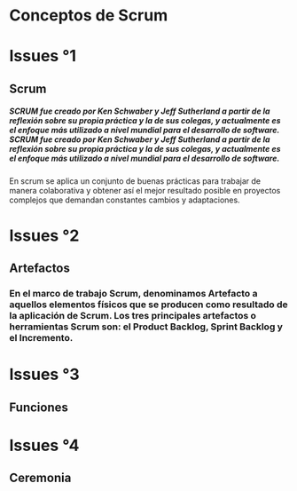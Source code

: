 # Conceptos de Scrum

# Issues °1

## Scrum

##### SCRUM fue creado por Ken Schwaber y Jeff Sutherland a partir de la reflexión sobre su propia práctica y la de sus colegas, y actualmente es el enfoque más utilizado a nivel mundial para el desarrollo de software. SCRUM fue creado por Ken Schwaber y Jeff Sutherland a partir de la reflexión sobre su propia práctica y la de sus colegas, y actualmente es el enfoque más utilizado a nivel mundial para el desarrollo de software.

En scrum se aplica un conjunto de buenas prácticas para trabajar de manera colaborativa y obtener así el mejor resultado posible en proyectos complejos que demandan constantes cambios y adaptaciones.

# Issues °2

## Artefactos

### En el marco de trabajo Scrum, denominamos Artefacto a aquellos elementos físicos que se producen como resultado de la aplicación de Scrum. Los tres principales artefactos o herramientas Scrum son: el Product Backlog, Sprint Backlog y el Incremento.

# Issues °3

## Funciones

# Issues °4

## Ceremonia

